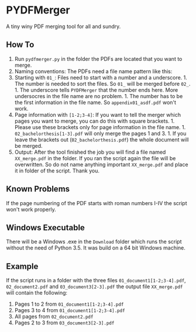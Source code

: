 # PYDFMerger
A tiny winy PDF merging tool for all and sundry.

## How To
1. Run `pydfmerger.py` in the folder the PDFs are located that you want to merge.
1. Naming conventions: The PDFs need a file name pattern like this:
  1. Starting with `01_`: Files need to start with a number and a underscore.
    1. The number is needed to sort the files. So `01_` will be merged before `02_`.
    1. The underscore tells `PYDFMerger` that the number ends here. More undersocres in the file name are no problem.
    1. The number has to be the first information in the file name. So `appendix01_asdf.pdf` won't work.
  1. Page information with `[1-2;3-4]`: If you want to tell the merger which pages you want to merge, you can do this with square brackets.
    1. Please use these brackets only for page information in the file name.
    1. `02_bachelorthesis[1-3].pdf` will only merge the pages 1 and 3.
    1. If you leave the brackets out (`02_bachelorthesis.pdf`) the whole document will be merged.
1. Output: After the tool finished the job you will find a file named `XX_merge.pdf` in the folder. If you ran the script again the file will be overwritten. So do not name anything important `XX_merge.pdf` and place it in folder of the script. Thank you.

## Known Problems
If the page numbering of the PDF starts with roman numbers I-IV the script won't work properly.

## Windows Executable
There will be a Windows .exe in the `Download` folder which runs the script without the need of Python 3.5. It was build on a 64 bit Windows machine.

## Example
If the script runs in a folder with the three files `01_document1[1-2;3-4].pdf`, `02_document2.pdf` and `03_document3[2-3].pdf` the output file `XX_merge.pdf` will contain the following:

  1. Pages 1 to 2 from `01_document1[1-2;3-4].pdf`
  2. Pages 3 to 4 from `01_document1[1-2;3-4].pdf`
  3. All pages from `02_document2.pdf`
  4. Pages 2 to 3 from `03_document3[2-3].pdf`
